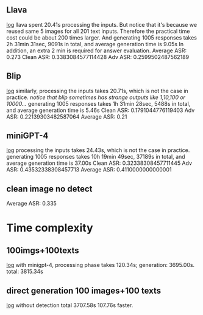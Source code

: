 ## Llava
[log](/home/xuyue/QXYtemp/MLM/src/generation_results/llava_eval_log.out)
llava spent 20.41s processing the inputs. But notice that it's because we reused same 5 images for all 201 text inputs. Therefore the practical time cost could be about 200 times larger.
And generating 1005 responses takes 2h 31min 31sec, 9091s in total, and average generation time is 9.05s
In addition, an extra 2 min is required for answer evaluation.
Average ASR:  0.273
Clean ASR: 0.3383084577114428
Adv ASR: 0.2599502487562189

## Blip
[log](/home/xuyue/QXYtemp/MLM/src/generation_results/blip_eval_log.out)
similarly, processing the inputs takes 20.71s, which is not the case in practice.
*notice that blip sometimes has strange outputs like 1,10,100 or 10000...*
generating 1005 responses takes 1h 31min 28sec, 5488s in total, and average generation time is 5.46s
Clean ASR: 0.1791044776119403
Adv ASR: 0.22139303482587064
Average ASR:  0.21

## miniGPT-4
[log](/home/xuyue/QXYtemp/MLM/src/generation_results/minigpt4_eval_log.out)
processing the inputs takes 24.43s, which is not the case in practice.
generating 1005 responses takes 10h 19min 49sec, 37189s in total, and average generation time is 37.00s
Clean ASR: 0.32338308457711445
Adv ASR: 0.43532338308457713
Average ASR:  0.4110000000000001

## clean image no detect
Average ASR:  0.335

# Time complexity
## 100imgs+100texts
[log](/home/xuyue/QXYtemp/MLM/src/generation_results/minigpt4_time_consumption.out)
with minigpt-4, processing phase takes 120.34s; generation: 3695.00s. total: 3815.34s

## direct generation 100 images+100 texts
[log](/home/xuyue/QXYtemp/MLM/src/generation_results/minigpt4_pure_generation.out)
without detection
total 3707.58s
107.76s faster.

